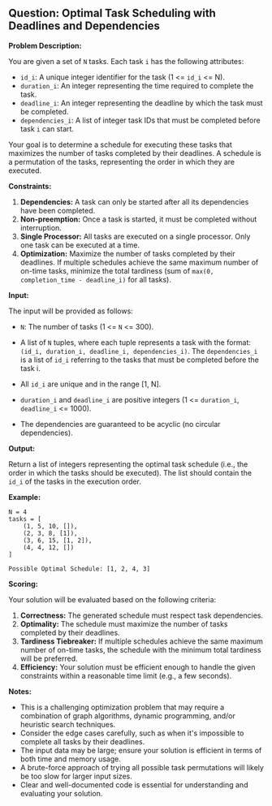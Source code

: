## Question: Optimal Task Scheduling with Deadlines and Dependencies

**Problem Description:**

You are given a set of `N` tasks. Each task `i` has the following attributes:

*   `id_i`: A unique integer identifier for the task (1 <= `id_i` <= N).
*   `duration_i`: An integer representing the time required to complete the task.
*   `deadline_i`: An integer representing the deadline by which the task must be completed.
*   `dependencies_i`: A list of integer task IDs that must be completed before task `i` can start.

Your goal is to determine a schedule for executing these tasks that maximizes the number of tasks completed by their deadlines. A schedule is a permutation of the tasks, representing the order in which they are executed.

**Constraints:**

1.  **Dependencies:** A task can only be started after all its dependencies have been completed.
2.  **Non-preemption:** Once a task is started, it must be completed without interruption.
3.  **Single Processor:** All tasks are executed on a single processor. Only one task can be executed at a time.
4.  **Optimization:** Maximize the number of tasks completed by their deadlines. If multiple schedules achieve the same maximum number of on-time tasks, minimize the total tardiness (sum of `max(0, completion_time - deadline_i)` for all tasks).

**Input:**

The input will be provided as follows:

*   `N`: The number of tasks (1 <= `N` <= 300).
*   A list of `N` tuples, where each tuple represents a task with the format: `(id_i, duration_i, deadline_i, dependencies_i)`. The `dependencies_i` is a list of `id_i` referring to the tasks that must be completed before the task i.

*   All `id_i` are unique and in the range \[1, N].
*   `duration_i` and `deadline_i` are positive integers (1 <= `duration_i`, `deadline_i` <= 1000).
*   The dependencies are guaranteed to be acyclic (no circular dependencies).

**Output:**

Return a list of integers representing the optimal task schedule (i.e., the order in which the tasks should be executed). The list should contain the `id_i` of the tasks in the execution order.

**Example:**

```
N = 4
tasks = [
    (1, 5, 10, []),
    (2, 3, 8, [1]),
    (3, 6, 15, [1, 2]),
    (4, 4, 12, [])
]

Possible Optimal Schedule: [1, 2, 4, 3]
```

**Scoring:**

Your solution will be evaluated based on the following criteria:

1.  **Correctness:** The generated schedule must respect task dependencies.
2.  **Optimality:** The schedule must maximize the number of tasks completed by their deadlines.
3.  **Tardiness Tiebreaker:** If multiple schedules achieve the same maximum number of on-time tasks, the schedule with the minimum total tardiness will be preferred.
4.  **Efficiency:** Your solution must be efficient enough to handle the given constraints within a reasonable time limit (e.g., a few seconds).

**Notes:**

*   This is a challenging optimization problem that may require a combination of graph algorithms, dynamic programming, and/or heuristic search techniques.
*   Consider the edge cases carefully, such as when it's impossible to complete all tasks by their deadlines.
*   The input data may be large; ensure your solution is efficient in terms of both time and memory usage.
*   A brute-force approach of trying all possible task permutations will likely be too slow for larger input sizes.
*   Clear and well-documented code is essential for understanding and evaluating your solution.

